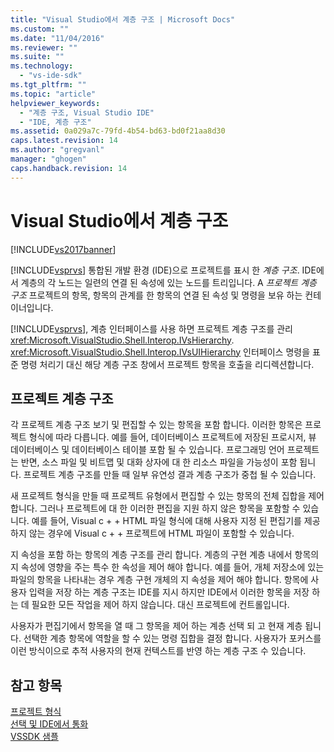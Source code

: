 ```yaml
---
title: "Visual Studio에서 계층 구조 | Microsoft Docs"
ms.custom: ""
ms.date: "11/04/2016"
ms.reviewer: ""
ms.suite: ""
ms.technology: 
  - "vs-ide-sdk"
ms.tgt_pltfrm: ""
ms.topic: "article"
helpviewer_keywords: 
  - "계층 구조, Visual Studio IDE"
  - "IDE, 계층 구조"
ms.assetid: 0a029a7c-79fd-4b54-bd63-bd0f21aa8d30
caps.latest.revision: 14
ms.author: "gregvanl"
manager: "ghogen"
caps.handback.revision: 14
---
```

# Visual Studio에서 계층 구조
[!INCLUDE[vs2017banner](../../code-quality/includes/vs2017banner.md)]

[!INCLUDE[vsprvs](../../code-quality/includes/vsprvs_md.md)] 통합된 개발 환경 \(IDE\)으로 프로젝트를 표시 한  *계층 구조*.  IDE에서 계층의 각 노드는 일련의 연결 된 속성에 있는 노드를 트리입니다.  A  *프로젝트 계층 구조* 프로젝트의 항목, 항목의 관계를 한 항목의 연결 된 속성 및 명령을 보유 하는 컨테이너입니다.  
  
 [!INCLUDE[vsprvs](../../code-quality/includes/vsprvs_md.md)], 계층 인터페이스를 사용 하면 프로젝트 계층 구조를 관리 <xref:Microsoft.VisualStudio.Shell.Interop.IVsHierarchy>.  <xref:Microsoft.VisualStudio.Shell.Interop.IVsUIHierarchy> 인터페이스 명령을 표준 명령 처리기 대신 해당 계층 구조 창에서 프로젝트 항목을 호출을 리디렉션합니다.  
  
## 프로젝트 계층 구조  
 각 프로젝트 계층 구조 보기 및 편집할 수 있는 항목을 포함 합니다.  이러한 항목은 프로젝트 형식에 따라 다릅니다.  예를 들어, 데이터베이스 프로젝트에 저장된 프로시저, 뷰 데이터베이스 및 데이터베이스 테이블 포함 될 수 있습니다.  프로그래밍 언어 프로젝트는 반면, 소스 파일 및 비트맵 및 대화 상자에 대 한 리소스 파일을 가능성이 포함 됩니다.  프로젝트 계층 구조를 만들 때 일부 유연성 결과 계층 구조가 중첩 될 수 있습니다.  
  
 새 프로젝트 형식을 만들 때 프로젝트 유형에서 편집할 수 있는 항목의 전체 집합을 제어 합니다.  그러나 프로젝트에 대 한 이러한 편집을 지원 하지 않은 항목을 포함할 수 있습니다.  예를 들어, Visual c \+ \+ HTML 파일 형식에 대해 사용자 지정 된 편집기를 제공 하지 않는 경우에 Visual c \+ \+ 프로젝트에 HTML 파일이 포함할 수 있습니다.  
  
 지 속성을 포함 하는 항목의 계층 구조를 관리 합니다.  계층의 구현 계층 내에서 항목의 지 속성에 영향을 주는 특수 한 속성을 제어 해야 합니다.  예를 들어, 개체 저장소에 있는 파일의 항목을 나타내는 경우 계층 구현 개체의 지 속성을 제어 해야 합니다.  항목에 사용자 입력을 저장 하는 계층 구조는 IDE를 지시 하지만 IDE에서 이러한 항목을 저장 하는 데 필요한 모든 작업을 제어 하지 않습니다.  대신 프로젝트에 컨트롤입니다.  
  
 사용자가 편집기에서 항목을 열 때 그 항목을 제어 하는 계층 선택 되 고 현재 계층 됩니다.  선택한 계층 항목에 역할을 할 수 있는 명령 집합을 결정 합니다.  사용자가 포커스를 이런 방식이으로 추적 사용자의 현재 컨텍스트를 반영 하는 계층 구조 수 있습니다.  
  
## 참고 항목  
 [프로젝트 형식](../../extensibility/internals/project-types.md)   
 [선택 및 IDE에서 통화](../../extensibility/internals/selection-and-currency-in-the-ide.md)   
 [VSSDK 샘플](../../misc/vssdk-samples.md)